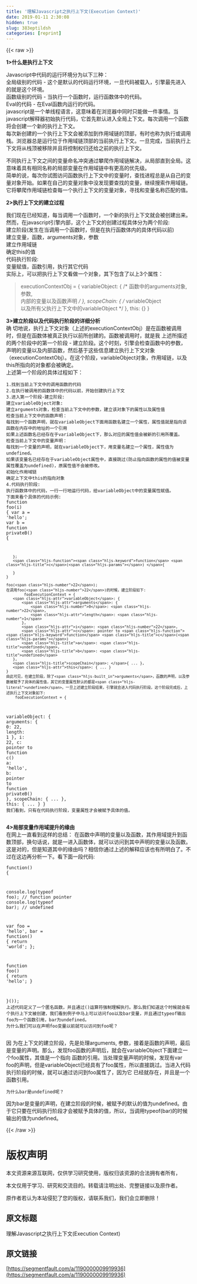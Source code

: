 ```yaml
---
title: '理解Javascript之执行上下文(Execution Context)' 
date: 2019-01-11 2:30:08
hidden: true
slug: 383eptildsh
categories: [reprint]
---
```


{{< raw >}}

                    
<p><strong>1&gt;什么是执行上下文</strong></p>
<p>Javascript中代码的运行环境分为以下三种：<br>全局级别的代码 - 这个是默认的代码运行环境，一旦代码被载入，引擎最先进入的就是这个环境。<br>函数级别的代码 - 当执行一个函数时，运行函数体中的代码。<br>Eval的代码 - 在Eval函数内运行的代码。<br>javascript是一个单线程语言，这意味着在浏览器中同时只能做一件事情。当javascript解释器初始执行代码，它首先默认进入全局上下文。每次调用一个函数将会创建一个新的执行上下文。 <br>每次新创建的一个执行上下文会被添加到作用域链的顶部，有时也称为执行或调用栈。浏览器总是运行位于作用域链顶部的当前执行上下文。一旦完成，当前执行上下文将从栈顶被移除并且将控制权归还给之前的执行上下文。</p>
<p>不同执行上下文之间的变量命名冲突通过攀爬作用域链解决，从局部直到全局。这意味着具有相同名称的局部变量在作用域链中有更高的优先级。 <br>简单的说，每次你试图访问函数执行上下文中的变量时，查找进程总是从自己的变量对象开始。如果在自己的变量对象中没发现要查找的变量，继续搜索作用域链。它将攀爬作用域链检查每一个执行上下文的变量对象，寻找和变量名称匹配的值。</p>
<p><strong>2&gt;执行上下文的建立过程</strong></p>
<p>我们现在已经知道，每当调用一个函数时，一个新的执行上下文就会被创建出来。然而，在javascript引擎内部，这个上下文的创建过程具体分为两个阶段:<br>建立阶段(发生在当调用一个函数时，但是在执行函数体内的具体代码以前)<br>建立变量，函数，arguments对象，参数<br>建立作用域链<br>确定this的值<br>代码执行阶段:<br>变量赋值，函数引用，执行其它代码<br>实际上，可以把执行上下文看做一个对象，其下包含了以上3个属性：</p>
<blockquote><p>executionContextObj = {    variableObject: { /* 函数中的arguments对象, 参数,<br>内部的变量以及函数声明 <em>/ },    scopeChain: { /</em> variableObject<br>以及所有父执行上下文中的variableObject */ },    this: {}  }</p></blockquote>
<p><strong>3&gt;建立阶段以及代码执行阶段的详细分析</strong><br>确 切地说，执行上下文对象（上述的executionContextObj）是在函数被调用时，但是在函数体被真正执行以前所创建的。函数被调用时，就是我 上述所描述的两个阶段中的第一个阶段 - 建立阶段。这个时刻，引擎会检查函数中的参数，声明的变量以及内部函数，然后基于这些信息建立执行上下文对象 （executionContextObj）。在这个阶段，variableObject对象，作用域链，以及this所指向的对象都会被确定。<br>上述第一个阶段的具体过程如下：</p>
<div class="widget-codetool" style="display:none;">
      <div class="widget-codetool--inner">
      <span class="selectCode code-tool" data-toggle="tooltip" data-placement="top" title="" data-original-title="全选"></span>
      <span type="button" class="copyCode code-tool" data-toggle="tooltip" data-placement="top" data-clipboard-text="1.找到当前上下文中的调用函数的代码
2.在执行被调用的函数体中的代码以前，开始创建执行上下文
3.进入第一个阶段-建立阶段:
    建立variableObject对象:
        建立arguments对象，检查当前上下文中的参数，建立该对象下的属性以及属性值
        检查当前上下文中的函数声明：
        每找到一个函数声明，就在variableObject下面用函数名建立一个属性，属性值就是指向该函数在内存中的地址的一个引用
        如果上述函数名已经存在于variableObject下，那么对应的属性值会被新的引用所覆盖。
        检查当前上下文中的变量声明：
        每找到一个变量的声明，就在variableObject下，用变量名建立一个属性，属性值为undefined。
        如果该变量名已经存在于variableObject属性中，直接跳过(防止指向函数的属性的值被变量属性覆盖为undefined)，原属性值不会被修改。
    初始化作用域链
    确定上下文中this的指向对象
4.代码执行阶段:
    执行函数体中的代码，一行一行地运行代码，给variableObject中的变量属性赋值。
    下面来看个具体的代码示例:
    function foo(i) {
       var a = 'hello';
       var b = function privateB() {
    
       };
       function c() {
    
       }
    }
    
    foo(22);
    在调用foo(22)的时候，建立阶段如下:
            fooExecutionContext = {
       variableObject: {
           arguments: {
               0: 22,
               length: 1
           },
           i: 22,
           c: pointer to function c()
           a: undefined,
           b: undefined
       },
       scopeChain: { ... },
       this: { ... }
    }
    由此可见，在建立阶段，除了arguments，函数的声明，以及参数被赋予了具体的属性值，其它的变量属性默认的都是undefined。一旦上述建立阶段结束，引擎就会进入代码执行阶段，这个阶段完成后，上述执行上下文对象如下:
        fooExecutionContext = {
   variableObject: {
       arguments: {
           0: 22,
           length: 1
       },
       i: 22,
       c: pointer to function c()
       a: 'hello',
       b: pointer to function privateB()
   },
   scopeChain: { ... },
   this: { ... }
}
我们看到，只有在代码执行阶段，变量属性才会被赋予具体的值。
" title="" data-original-title="复制"></span>
      <span type="button" class="saveToNote code-tool" data-toggle="tooltip" data-placement="top" title="" data-original-title="放进笔记"></span>
      </div>
      </div><pre class="hljs javascript"><code><span class="hljs-number">1.</span>找到当前上下文中的调用函数的代码
<span class="hljs-number">2.</span>在执行被调用的函数体中的代码以前，开始创建执行上下文
<span class="hljs-number">3.</span>进入第一个阶段-建立阶段:
    建立variableObject对象:
        建立<span class="hljs-built_in">arguments</span>对象，检查当前上下文中的参数，建立该对象下的属性以及属性值
        检查当前上下文中的函数声明：
        每找到一个函数声明，就在variableObject下面用函数名建立一个属性，属性值就是指向该函数在内存中的地址的一个引用
        如果上述函数名已经存在于variableObject下，那么对应的属性值会被新的引用所覆盖。
        检查当前上下文中的变量声明：
        每找到一个变量的声明，就在variableObject下，用变量名建立一个属性，属性值为<span class="hljs-literal">undefined</span>。
        如果该变量名已经存在于variableObject属性中，直接跳过(防止指向函数的属性的值被变量属性覆盖为<span class="hljs-literal">undefined</span>)，原属性值不会被修改。
    初始化作用域链
    确定上下文中<span class="hljs-keyword">this</span>的指向对象
<span class="hljs-number">4.</span>代码执行阶段:
    执行函数体中的代码，一行一行地运行代码，给variableObject中的变量属性赋值。
    下面来看个具体的代码示例:
    <span class="hljs-function"><span class="hljs-keyword">function</span> <span class="hljs-title">foo</span>(<span class="hljs-params">i</span>) </span>{
       <span class="hljs-keyword">var</span> a = <span class="hljs-string">'hello'</span>;
       <span class="hljs-keyword">var</span> b = <span class="hljs-function"><span class="hljs-keyword">function</span> <span class="hljs-title">privateB</span>(<span class="hljs-params"></span>) </span>{
    
       };
       <span class="hljs-function"><span class="hljs-keyword">function</span> <span class="hljs-title">c</span>(<span class="hljs-params"></span>) </span>{
    
       }
    }
    
    foo(<span class="hljs-number">22</span>);
    在调用foo(<span class="hljs-number">22</span>)的时候，建立阶段如下:
            fooExecutionContext = {
       <span class="hljs-attr">variableObject</span>: {
           <span class="hljs-attr">arguments</span>: {
               <span class="hljs-number">0</span>: <span class="hljs-number">22</span>,
               <span class="hljs-attr">length</span>: <span class="hljs-number">1</span>
           },
           <span class="hljs-attr">i</span>: <span class="hljs-number">22</span>,
           <span class="hljs-attr">c</span>: pointer to <span class="hljs-function"><span class="hljs-keyword">function</span> <span class="hljs-title">c</span>(<span class="hljs-params"></span>)
           <span class="hljs-title">a</span>: <span class="hljs-title">undefined</span>,
           <span class="hljs-title">b</span>: <span class="hljs-title">undefined</span>
       },
       <span class="hljs-title">scopeChain</span>: </span>{ ... },
       <span class="hljs-attr">this</span>: { ... }
    }
    由此可见，在建立阶段，除了<span class="hljs-built_in">arguments</span>，函数的声明，以及参数被赋予了具体的属性值，其它的变量属性默认的都是<span class="hljs-literal">undefined</span>。一旦上述建立阶段结束，引擎就会进入代码执行阶段，这个阶段完成后，上述执行上下文对象如下:
        fooExecutionContext = {
   <span class="hljs-attr">variableObject</span>: {
       <span class="hljs-attr">arguments</span>: {
           <span class="hljs-number">0</span>: <span class="hljs-number">22</span>,
           <span class="hljs-attr">length</span>: <span class="hljs-number">1</span>
       },
       <span class="hljs-attr">i</span>: <span class="hljs-number">22</span>,
       <span class="hljs-attr">c</span>: pointer to <span class="hljs-function"><span class="hljs-keyword">function</span> <span class="hljs-title">c</span>(<span class="hljs-params"></span>)
       <span class="hljs-title">a</span>: '<span class="hljs-title">hello</span>',
       <span class="hljs-title">b</span>: <span class="hljs-title">pointer</span> <span class="hljs-title">to</span> <span class="hljs-title">function</span> <span class="hljs-title">privateB</span>(<span class="hljs-params"></span>)
   },
   <span class="hljs-title">scopeChain</span>: </span>{ ... },
   <span class="hljs-attr">this</span>: { ... }
}
我们看到，只有在代码执行阶段，变量属性才会被赋予具体的值。
</code></pre>
<p><strong>4&gt;局部变量作用域提升的缘由</strong><br>在网上一直看到这样的总结： 在函数中声明的变量以及函数，其作用域提升到函数顶部，换句话说，就是一进入函数体，就可以访问到其中声明的变量以及函数。这是对的，但是知道其中的缘由吗？相信你通过上述的解释应该也有所明白了。不过在这边再分析一下。看下面一段代码:</p>
<div class="widget-codetool" style="display:none;">
      <div class="widget-codetool--inner">
      <span class="selectCode code-tool" data-toggle="tooltip" data-placement="top" title="" data-original-title="全选"></span>
      <span type="button" class="copyCode code-tool" data-toggle="tooltip" data-placement="top" data-clipboard-text="function() {

   console.log(typeof foo); // function pointer
   console.log(typeof bar); // undefined

   var foo = 'hello',
       bar = function() {
           return 'world';
       };

   function foo() {
       return 'hello';
   }

}());
上述代码定义了一个匿名函数，并且通过()运算符强制理解执行。那么我们知道这个时候就会有个执行上下文被创建，我们看到例子中马上可以访问foo以及bar变量，并且通过typeof输出foo为一个函数引用，bar为undefined。
为什么我们可以在声明foo变量以前就可以访问到foo呢？" title="" data-original-title="复制"></span>
      <span type="button" class="saveToNote code-tool" data-toggle="tooltip" data-placement="top" title="" data-original-title="放进笔记"></span>
      </div>
      </div><pre class="hljs javascript"><code><span class="hljs-function"><span class="hljs-keyword">function</span>(<span class="hljs-params"></span>) </span>{

   <span class="hljs-built_in">console</span>.log(<span class="hljs-keyword">typeof</span> foo); <span class="hljs-comment">// function pointer</span>
   <span class="hljs-built_in">console</span>.log(<span class="hljs-keyword">typeof</span> bar); <span class="hljs-comment">// undefined</span>

   <span class="hljs-keyword">var</span> foo = <span class="hljs-string">'hello'</span>,
       bar = <span class="hljs-function"><span class="hljs-keyword">function</span>(<span class="hljs-params"></span>) </span>{
           <span class="hljs-keyword">return</span> <span class="hljs-string">'world'</span>;
       };

   <span class="hljs-function"><span class="hljs-keyword">function</span> <span class="hljs-title">foo</span>(<span class="hljs-params"></span>) </span>{
       <span class="hljs-keyword">return</span> <span class="hljs-string">'hello'</span>;
   }

}());
上述代码定义了一个匿名函数，并且通过()运算符强制理解执行。那么我们知道这个时候就会有个执行上下文被创建，我们看到例子中马上可以访问foo以及bar变量，并且通过<span class="hljs-keyword">typeof</span>输出foo为一个函数引用，bar为<span class="hljs-literal">undefined</span>。
为什么我们可以在声明foo变量以前就可以访问到foo呢？</code></pre>
<p>因 为在上下文的建立阶段，先是处理arguments, 参数，接着是函数的声明，最后是变量的声明。那么，发现foo函数的声明后，就会在variableObject下面建立一个foo属性，其值是一个指向 函数的引用。当处理变量声明的时候，发现有var foo的声明，但是variableObject已经具有了foo属性，所以直接跳过。当进入代码执行阶段的时候，就可以通过访问到foo属性了，因为它 已经就存在，并且是一个函数引用。</p>
<div class="widget-codetool" style="display:none;">
      <div class="widget-codetool--inner">
      <span class="selectCode code-tool" data-toggle="tooltip" data-placement="top" title="" data-original-title="全选"></span>
      <span type="button" class="copyCode code-tool" data-toggle="tooltip" data-placement="top" data-clipboard-text="为什么bar是undefined呢？   " title="" data-original-title="复制"></span>
      <span type="button" class="saveToNote code-tool" data-toggle="tooltip" data-placement="top" title="" data-original-title="放进笔记"></span>
      </div>
      </div><pre class="hljs actionscript"><code style="word-break: break-word; white-space: initial;">为什么bar是<span class="hljs-literal">undefined</span>呢？   </code></pre>
<p>因为bar是变量的声明，在建立阶段的时候，被赋予的默认的值为undefined。由于它只要在代码执行阶段才会被赋予具体的值，所以，当调用typeof(bar)的时候输出的值为undefined。</p>

                
{{< /raw >}}

# 版权声明
本文资源来源互联网，仅供学习研究使用，版权归该资源的合法拥有者所有，

本文仅用于学习、研究和交流目的。转载请注明出处、完整链接以及原作者。

原作者若认为本站侵犯了您的版权，请联系我们，我们会立即删除！

## 原文标题
理解Javascript之执行上下文(Execution Context)

## 原文链接
[https://segmentfault.com/a/1190000009919936](https://segmentfault.com/a/1190000009919936)

